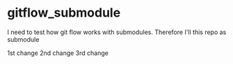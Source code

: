 # gitflow_submodule
I need to test how git flow works with submodules. Therefore I'll this repo as submodule

1st change
2nd change
3rd change